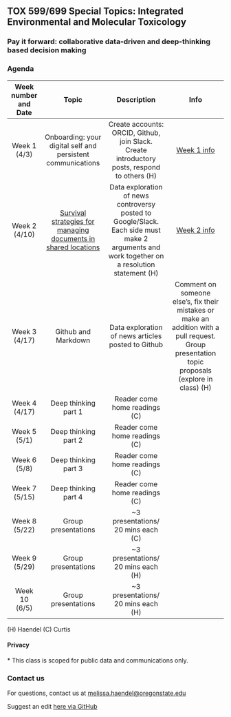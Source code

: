 ## TOX 599/699 Special Topics: Integrated Environmental and Molecular Toxicology
### Pay it forward: collaborative data-driven and deep-thinking based decision making


### Agenda 

| Week number and Date| Topic | Description | Info
|:-------:|:-------------:|:------------------:|:------------------:|
| Week 1 (4/3)| Onboarding: your digital self and persistent communications	| Create accounts: ORCID, Github, join Slack. Create introductory posts, respond to others (H)| [Week 1 info](https://tis-lab.github.io/tox-class/lessons/w1.html)|
| Week 2 (4/10) |	[Survival strategies for managing documents in shared locations](https://tis-lab.github.io/tox-class/lessons/DocumentSurvival.html)	| Data exploration of news controversy posted to Google/Slack. Each side must make 2 arguments and work together on a resolution statement (H)|[Week 2 info](https://tis-lab.github.io/tox-class/lessons/w2.html)
| Week 3 (4/17)	| Github and Markdown	| Data exploration of news articles posted to Github | Comment on someone else’s, fix their mistakes or make an addition with a pull request. Group presentation topic proposals (explore in class) (H)|
| Week 4 (4/17) |	Deep thinking part 1	| Reader come home readings (C)|
| Week 5 (5/1)	| Deep thinking part 2	| Reader come home readings  (C)|
| Week 6 (5/8) 	| Deep thinking part 3	| Reader come home readings  (C)| 
| Week 7 (5/15)	| Deep thinking part 4	| Reader come home readings  (C)| 
| Week 8 (5/22)	| Group presentations	| ~3 presentations/ 20 mins each  (C)|
| Week 9 (5/29)	| Group presentations |	~3 presentations/ 20 mins each  (H)|
| Week 10 (6/5) | Group presentations	| ~3 presentations/ 20 mins each  (H)| 

(H) Haendel
(C) Curtis


#### Privacy
\* This class is scoped for public data and communications only. 

### Contact us
For questions, contact us at [melissa.haendel@oregonstate.edu](mailto:melissa.haendel@oregonstate.edu)

Suggest an edit [here via GitHub](https://github.com/tis-lab/tox-class/edit/master/docs/index.md)
